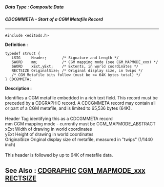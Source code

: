 ##### Data Type : Composite Data
##### CDCGMMETA - Start of a CGM Metafile Record
---
```
#include <editods.h>
```

**Definition :**
```
typedef struct {
   LSIG     Header;       /* Signature and Length */
   SWORD    mm;           /* CGM mapping mode (see CGM_MAPMODE_xxx) */
   SWORD    xExt,yExt;    /* Extents, in world coordinates */
   RECTSIZE OriginalSize; /* Original display size, in twips */
   /* CGM Metafile bits follow (must be <= 64K bytes total) */
} CDCGMMETA;
```

**Description :**

Identifies a CGM metafile embedded in a rich text field.  This record must be preceded by a CDGRAPHIC record.  A CDCGMMETA record may contain all or part of a CGM metafile, and is limited to 65,536 bytes (64K).<br>
<br>
        Header                      Tag identifying this as a CDCGMMETA record<br>
        mm                              CGM mapping mode - currently must be CGM_MAPMODE_ABSTRACT<br>
        xExt                             Width of drawing in world coordinates<br>
        yExt                             Height of drawing in world coordinates<br>
        OriginalSize             Original display size of metafile, measured in &quot;twips&quot; (1/1440 inch)<br>
<br>
This header is followed by up to 64K of metafile data.


**See Also :**
[CDGRAPHIC](/domino-c-api-docs/reference/Data/CDGRAPHIC)
[CGM_MAPMODE_xxx](/domino-c-api-docs/reference/Symb/CGM_MAPMODE_xxx)
[RECTSIZE](/domino-c-api-docs/reference/Data/RECTSIZE)
---
